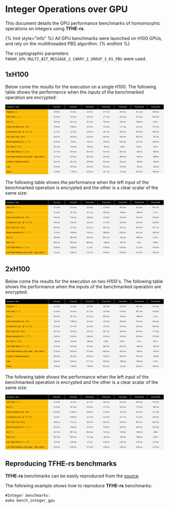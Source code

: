 # Integer Operations over GPU

This document details the GPU performance benchmarks of homomorphic operations on integers using **TFHE-rs**.

{% hint style="info" %}
All GPU benchmarks were launched on H100 GPUs, and rely on the multithreaded PBS algorithm.
{% endhint %}

The cryptographic parameters `PARAM_GPU_MULTI_BIT_MESSAGE_2_CARRY_2_GROUP_3_KS_PBS` were used.

## 1xH100
Below come the results for the execution on a single H100.
The following table shows the performance when the inputs of the benchmarked operation are encrypted:

![Click to enlarge](../../../_static/gpu_integer_benchmark_h100x1_multi_bit_tuniform_2m64_ciphertext.svg)

The following table shows the performance when the left input of the benchmarked operation is encrypted and the other is a clear scalar of the same size:

![Click to enlarge](../../../_static/gpu_integer_benchmark_h100x1_multi_bit_tuniform_2m64_plaintext.svg)

## 2xH100

Below come the results for the execution on two H100's.
The following table shows the performance when the inputs of the benchmarked operation are encrypted:

![Click to enlarge](../../../_static/gpu_integer_benchmark_h100x2_multi_bit_tuniform_2m64_ciphertext.svg)

The following table shows the performance when the left input of the benchmarked operation is encrypted and the other is a clear scalar of the same size:

![Click to enlarge](../../../_static/gpu_integer_benchmark_h100x2_multi_bit_tuniform_2m64_plaintext.svg)

## Reproducing TFHE-rs benchmarks

**TFHE-rs** benchmarks can be easily reproduced from the [source](https://github.com/zama-ai/tfhe-rs).

The following example shows how to reproduce **TFHE-rs** benchmarks:

```shell
#Integer benchmarks:
make bench_integer_gpu
```
